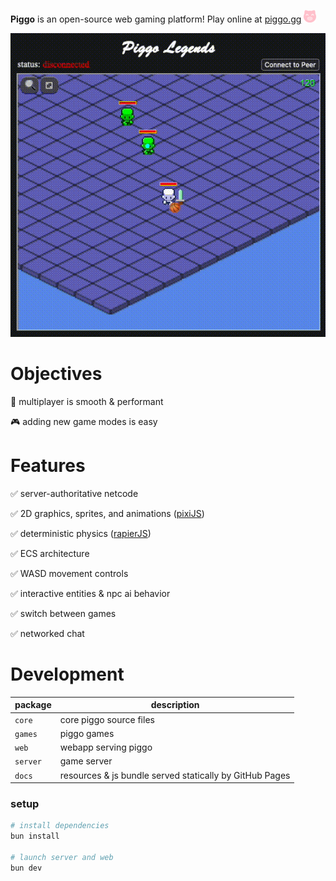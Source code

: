 __Piggo__ is an open-source web gaming platform! Play online at [piggo.gg](https://piggo.gg)
<img src="./web/res/piggo.svg" width="20" height="20">

<p align="center">
  <img src="piggo-gg.gif" style="width:720px">
</p>

# Objectives

👾 multiplayer is smooth & performant

🎮 adding new game modes is easy

# Features

✅ server-authoritative netcode

✅ 2D graphics, sprites, and animations ([pixiJS](https://github.com/pixijs/pixijs))

✅ deterministic physics ([rapierJS](https://github.com/dimforge/rapier.js))

✅ ECS architecture

✅ WASD movement controls

✅ interactive entities & npc ai behavior

✅ switch between games

✅ networked chat

# Development

|package|description|
|--|--|
|`core`| core piggo source files
|`games`| piggo games
|`web`| webapp serving piggo
|`server`| game server
|`docs`| resources & js bundle served statically by GitHub Pages

### setup

```bash
# install dependencies
bun install

# launch server and web
bun dev
```
